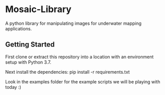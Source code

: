 # Mosaic-Library #
A python library for manipulating images for underwater mapping applications.

## Getting Started ##
First clone or extract this repository into a location with an environment setup with Python 3.7.

Next install the dependencies:
    pip install -r requirements.txt

Look in the examples folder for the example scripts we will be playing with today :)
